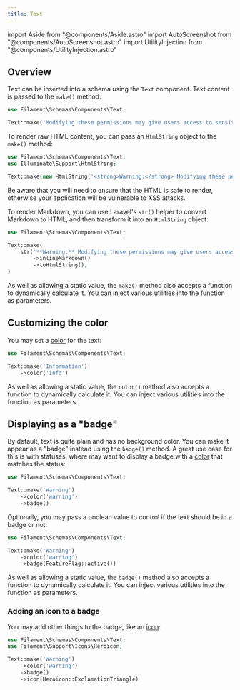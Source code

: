 ```yaml
---
title: Text
---
```

import Aside from "@components/Aside.astro"
import AutoScreenshot from "@components/AutoScreenshot.astro"
import UtilityInjection from "@components/UtilityInjection.astro"

## Overview

Text can be inserted into a schema using the `Text` component. Text content is passed to the `make()` method:

```php
use Filament\Schemas\Components\Text;

Text::make('Modifying these permissions may give users access to sensitive information.')
```

<AutoScreenshot name="primes/text/simple" alt="Text" version="4.x" />

To render raw HTML content, you can pass an `HtmlString` object to the `make()` method:

```php
use Filament\Schemas\Components\Text;
use Illuminate\Support\HtmlString;

Text::make(new HtmlString('<strong>Warning:</strong> Modifying these permissions may give users access to sensitive information.'))
```

<Aside variant="danger">
    Be aware that you will need to ensure that the HTML is safe to render, otherwise your application will be vulnerable to XSS attacks.
</Aside>

<AutoScreenshot name="primes/text/html" alt="Text with HTML" version="4.x" />

To render Markdown, you can use Laravel's `str()` helper to convert Markdown to HTML, and then transform it into an `HtmlString` object:

```php
use Filament\Schemas\Components\Text;

Text::make(
    str('**Warning:** Modifying these permissions may give users access to sensitive information.')
        ->inlineMarkdown()
        ->toHtmlString(),
)
```

<UtilityInjection set="primeComponents" version="4.x">As well as allowing a static value, the `make()` method also accepts a function to dynamically calculate it. You can inject various utilities into the function as parameters.</UtilityInjection>

## Customizing the color

You may set a [color](../../styling/colors) for the text:

```php
use Filament\Schemas\Components\Text;

Text::make('Information')
    ->color('info')
```

<UtilityInjection set="infolistEntries" version="4.x">As well as allowing a static value, the `color()` method also accepts a function to dynamically calculate it. You can inject various utilities into the function as parameters.</UtilityInjection>

<AutoScreenshot name="primes/text/color" alt="Text in the info color" version="4.x" />

## Displaying as a "badge"

By default, text is quite plain and has no background color. You can make it appear as a "badge" instead using the `badge()` method. A great use case for this is with statuses, where may want to display a badge with a [color](#customizing-the-color) that matches the status:

```php
use Filament\Schemas\Components\Text;

Text::make('Warning')
    ->color('warning')
    ->badge()
```

<AutoScreenshot name="primes/text/badge" alt="Text as badge" version="4.x" />

Optionally, you may pass a boolean value to control if the text should be in a badge or not:

```php
use Filament\Schemas\Components\Text;

Text::make('Warning')
    ->color('warning')
    ->badge(FeatureFlag::active())
```

<UtilityInjection set="infolistEntries" version="4.x">As well as allowing a static value, the `badge()` method also accepts a function to dynamically calculate it. You can inject various utilities into the function as parameters.</UtilityInjection>

### Adding an icon to a badge

You may add other things to the badge, like an [icon](../../styling/icons):

```php
use Filament\Schemas\Components\Text;
use Filament\Support\Icons\Heroicon;

Text::make('Warning')
    ->color('warning')
    ->badge()
    ->icon(Heroicon::ExclamationTriangle)
```

<AutoScreenshot name="primes/text/badge-icon" alt="Text as badge with an icon" version="4.x" />
